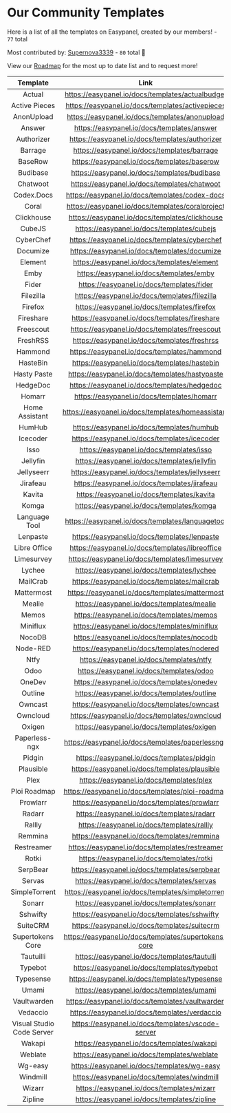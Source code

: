 # Our Community Templates
Here is a list of all the templates on Easypanel, created by our members! - `77` total

Most contributed by: [Supernova3339](https://github.com/supernova3339) - `80` total 🎉

View our [Roadmap](https://roadmap.easypanel.community) for the most up to date list and to request more!

|       **Template**        |                     **Link**                      |
|:-------------------------:|:-------------------------------------------------:|
|          Actual           |  https://easypanel.io/docs/templates/actualbudget |
|       Active Pieces       |  https://easypanel.io/docs/templates/activepieces |
|        AnonUpload         |  https://easypanel.io/docs/templates/anonupload   |
|          Answer           |   https://easypanel.io/docs/templates/answer      |
|        Authorizer         |  https://easypanel.io/docs/templates/authorizer   |
|          Barrage          |  https://easypanel.io/docs/templates/barrage      |
|          BaseRow          |    https://easypanel.io/docs/templates/baserow    |
|         Budibase          |   https://easypanel.io/docs/templates/budibase    |
|         Chatwoot          |   https://easypanel.io/docs/templates/chatwoot    |
|        Codex.Docs         |   https://easypanel.io/docs/templates/codex-docs  |
|           Coral           |  https://easypanel.io/docs/templates/coralproject |
|         Clickhouse        |  https://easypanel.io/docs/templates/clickhouse   |
|          CubeJS           |    https://easypanel.io/docs/templates/cubejs     |
|         CyberChef         |  https://easypanel.io/docs/templates/cyberchef    |
|         Documize          |   https://easypanel.io/docs/templates/documize    |
|          Element          |    https://easypanel.io/docs/templates/element    |
|           Emby            |     https://easypanel.io/docs/templates/emby      |
|           Fider           |     https://easypanel.io/docs/templates/fider     |
|         Filezilla         |   https://easypanel.io/docs/templates/filezilla   |
|          Firefox          |    https://easypanel.io/docs/templates/firefox    |
|         Fireshare         |    https://easypanel.io/docs/templates/fireshare  |
|         Freescout         |   https://easypanel.io/docs/templates/freescout   |
|         FreshRSS          |   https://easypanel.io/docs/templates/freshrss    |
|          Hammond          |   https://easypanel.io/docs/templates/hammond     |
|         HasteBin          |   https://easypanel.io/docs/templates/hastebin    |
|        Hasty Paste        |  https://easypanel.io/docs/templates/hastypaste   |
|         HedgeDoc          |   https://easypanel.io/docs/templates/hedgedoc    |
|          Homarr           |    https://easypanel.io/docs/templates/homarr     |
|      Home Assistant       | https://easypanel.io/docs/templates/homeassistant |
|          HumHub           |   https://easypanel.io/docs/templates/humhub      |
|          Icecoder         |   https://easypanel.io/docs/templates/icecoder    |
|           Isso            |   https://easypanel.io/docs/templates/isso        |
|         Jellyfin          |   https://easypanel.io/docs/templates/jellyfin    |
|        Jellyseerr         |  https://easypanel.io/docs/templates/jellyseerr   |
|         Jirafeau          |   https://easypanel.io/docs/templates/jirafeau    |
|          Kavita           |    https://easypanel.io/docs/templates/kavita     |
|           Komga           |     https://easypanel.io/docs/templates/komga     |
|      Language Tool        |  https://easypanel.io/docs/templates/languagetool |
|         Lenpaste          |   https://easypanel.io/docs/templates/lenpaste    |
|       Libre Office        |  https://easypanel.io/docs/templates/libreoffice  |
|        Limesurvey         |   https://easypanel.io/docs/templates/limesurvey  |
|          Lychee           |    https://easypanel.io/docs/templates/lychee     |
|         MailCrab          |   https://easypanel.io/docs/templates/mailcrab    |
|        Mattermost         |  https://easypanel.io/docs/templates/mattermost   |
|          Mealie           |    https://easypanel.io/docs/templates/mealie     |
|           Memos           |     https://easypanel.io/docs/templates/memos     |
|         Miniflux          |   https://easypanel.io/docs/templates/miniflux    |
|          NocoDB           |   https://easypanel.io/docs/templates/nocodb      |
|         Node-RED          |    https://easypanel.io/docs/templates/nodered    |
|           Ntfy            |     https://easypanel.io/docs/templates/ntfy      |
|           Odoo            |   https://easypanel.io/docs/templates/odoo        |
|          OneDev           |   https://easypanel.io/docs/templates/onedev      |
|          Outline          |   https://easypanel.io/docs/templates/outline     |
|          Owncast          |   https://easypanel.io/docs/templates/owncast     |
|         Owncloud          |   https://easypanel.io/docs/templates/owncloud    |
|          Oxigen           |   https://easypanel.io/docs/templates/oxigen      |
|       Paperless-ngx       | https://easypanel.io/docs/templates/paperlessngx  |
|          Pidgin           |    https://easypanel.io/docs/templates/pidgin     |
|         Plausible         |   https://easypanel.io/docs/templates/plausible   |
|           Plex            |     https://easypanel.io/docs/templates/plex      |
|       Ploi Roadmap        | https://easypanel.io/docs/templates/ploi-roadmap  |
|         Prowlarr          |   https://easypanel.io/docs/templates/prowlarr    |
|          Radarr           |    https://easypanel.io/docs/templates/radarr     |
|          Rallly           |    https://easypanel.io/docs/templates/rallly     |
|          Remmina          |    https://easypanel.io/docs/templates/remmina    |
|        Restreamer         |  https://easypanel.io/docs/templates/restreamer   |
|          Rotki            |     https://easypanel.io/docs/templates/rotki     |
|         SerpBear          |   https://easypanel.io/docs/templates/serpbear    |
|          Servas           |    https://easypanel.io/docs/templates/servas     |
|       SimpleTorrent       | https://easypanel.io/docs/templates/simpletorrent |
|          Sonarr           |    https://easypanel.io/docs/templates/sonarr     |
|         Sshwifty          |   https://easypanel.io/docs/templates/sshwifty    |
|         SuiteCRM          |   https://easypanel.io/docs/templates/suitecrm    |
|     Supertokens Core      |https://easypanel.io/docs/templates/supertokens-core|
|         Tautuilli         |   https://easypanel.io/docs/templates/tautulli    |
|          Typebot          |   https://easypanel.io/docs/templates/typebot     |
|         Typesense         |   https://easypanel.io/docs/templates/typesense   |
|           Umami           |     https://easypanel.io/docs/templates/umami     |
|        Vaultwarden        |  https://easypanel.io/docs/templates/vaultwarden  |
|         Vedaccio          |   https://easypanel.io/docs/templates/verdaccio   |
| Visual Studio Code Server | https://easypanel.io/docs/templates/vscode-server |
|          Wakapi           |   https://easypanel.io/docs/templates/wakapi      |
|          Weblate          |    https://easypanel.io/docs/templates/weblate    |
|          Wg-easy          |    https://easypanel.io/docs/templates/wg-easy    |
|          Windmill         |    https://easypanel.io/docs/templates/windmill   |
|           Wizarr          |    https://easypanel.io/docs/templates/wizarr     |
|          Zipline          |   https://easypanel.io/docs/templates/zipline     |
